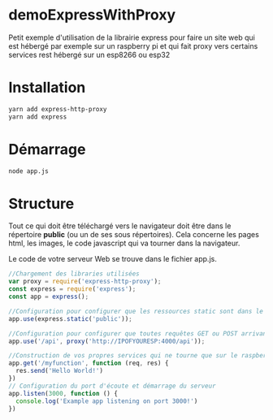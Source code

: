 # demoExpressWithProxy


Petit exemple d'utilisation de la librairie express pour faire un site web qui est hébergé par exemple sur un raspberry pi et qui fait proxy vers certains services rest hébergé sur un esp8266 ou esp32

# Installation

```bash
yarn add express-http-proxy
yarn add express
```

# Démarrage

```bash
node app.js
```

# Structure

Tout ce qui doit être téléchargé vers le navigateur doit être dans le répertoire **public** (ou un de ses sous répertoires). Cela concerne les pages html, les images, le code javascript qui va tourner dans la navigateur.

Le code de votre serveur Web se trouve dans le fichier app.js.

```js
//Chargement des libraries utilisées
var proxy = require('express-http-proxy');
const express = require('express');
const app = express();

//Configuration pour configurer que les ressources static sont dans le répertoire publics
app.use(express.static('public'));

//Configuration pour configurer que toutes requêtes GET ou POST arrivant sur l'URL /api doit être renvoyé vers l'ESP
app.use('/api', proxy('http://IPOFYOURESP:4000/api'));

//Construction de vos propres services qui ne tourne que sur le raspberry pi ou votre serveur
app.get('/myfunction', function (req, res) {
  res.send('Hello World!')
})
// Configuration du port d'écoute et démarrage du serveur
app.listen(3000, function () {
  console.log('Example app listening on port 3000!')
})

```

